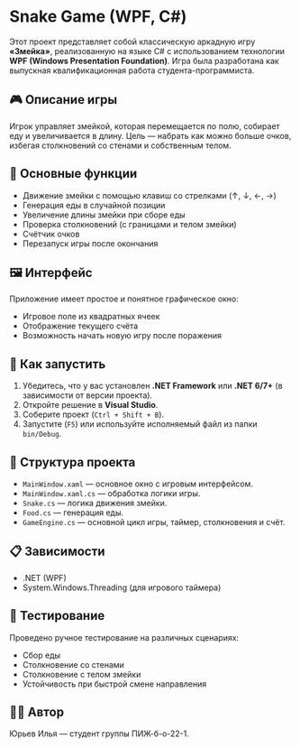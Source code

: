 # Snake Game (WPF, C#)

Этот проект представляет собой классическую аркадную игру **«Змейка»**, реализованную на языке C# с использованием технологии **WPF (Windows Presentation Foundation)**. Игра была разработана как выпускная квалификационная работа студента-программиста.

## 🎮 Описание игры

Игрок управляет змейкой, которая перемещается по полю, собирает еду и увеличивается в длину. Цель — набрать как можно больше очков, избегая столкновений со стенами и собственным телом.

## 🧩 Основные функции

* Движение змейки с помощью клавиш со стрелками (↑, ↓, ←, →)
* Генерация еды в случайной позиции
* Увеличение длины змейки при сборе еды
* Проверка столкновений (с границами и телом змейки)
* Счётчик очков
* Перезапуск игры после окончания

## 🖼 Интерфейс

Приложение имеет простое и понятное графическое окно:

* Игровое поле из квадратных ячеек
* Отображение текущего счёта
* Возможность начать новую игру после поражения

## 🚀 Как запустить

1. Убедитесь, что у вас установлен **.NET Framework** или **.NET 6/7+** (в зависимости от версии проекта).
2. Откройте решение в **Visual Studio**.
3. Соберите проект (`Ctrl + Shift + B`).
4. Запустите (`F5`) или используйте исполняемый файл из папки `bin/Debug`.

## 📂 Структура проекта

* `MainWindow.xaml` — основное окно с игровым интерфейсом.
* `MainWindow.xaml.cs` — обработка логики игры.
* `Snake.cs` — логика движения змейки.
* `Food.cs` — генерация еды.
* `GameEngine.cs` — основной цикл игры, таймер, столкновения и счёт.

## 📋 Зависимости

* .NET (WPF)
* System.Windows.Threading (для игрового таймера)

## 🧪 Тестирование

Проведено ручное тестирование на различных сценариях:

* Сбор еды
* Столкновение со стенами
* Столкновение с телом змейки
* Устойчивость при быстрой смене направления

## 🧑‍💻 Автор

Юрьев Илья — студент группы ПИЖ-б-о-22-1.

##
